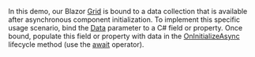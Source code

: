In this demo, our Blazor [Grid](https://docs.devexpress.com/Blazor/403143/grid) is bound to a data collection that is available after asynchronous component initialization. To implement this specific usage scenario, bind the [Data](https://docs.devexpress.com/Blazor/DevExpress.Blazor.DxGrid.Data) parameter to a C# field or property. Once bound, populate this field or property with data in the [OnInitializeAsync](https://docs.microsoft.com/en-us/aspnet/core/blazor/components/lifecycle?view=aspnetcore-6.0#component-initialization-oninitializedasync) lifecycle method (use the [await](https://docs.microsoft.com/en-us/dotnet/csharp/language-reference/operators/await) operator). 